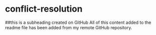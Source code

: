# conflict-resolution
##this is a subheading created on GitHub
All of this content added to the readme file has been added from my remote GitHub repository.
